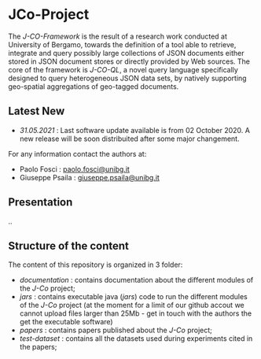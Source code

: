 # JCo-Project
The _J-CO-Framework_ is the result of a research work conducted at University of Bergamo, towards the definition of a tool able to retrieve, integrate and query possibly large collections of JSON documents either stored in JSON document stores or directly provided by Web sources.
The core of the framework is _J-CO-QL_, a novel query language specifically designed to query heterogeneous JSON data sets, by natively supporting geo-spatial aggregations of geo-tagged documents.

## Latest New
  * _31.05.2021_ : Last software update available is from 02 October 2020. A new release will be soon distribuited after some major changement.

For any information contact the authors at:
  * Paolo Fosci : paolo.fosci@unibg.it
  * Giuseppe Psaila : giuseppe.psaila@unibg.it


## Presentation
..


## Structure of the content
The content of this repository is organized in 3 folder:
 * _documentation_ : contains documentation about the different modules of the _J-Co_ project;
 * _jars_ : contains executable java (_jars_) code to run the different modules of the _J-Co_ project (at the moment for a limit of our github accout we cannot upload files larger than 25Mb - get in touch with the authors the get the executable software)
 * _papers_ : contains papers published about the _J-Co_ project;
 * _test-dataset_ : contains all the datasets used during experiments cited in the papers;
